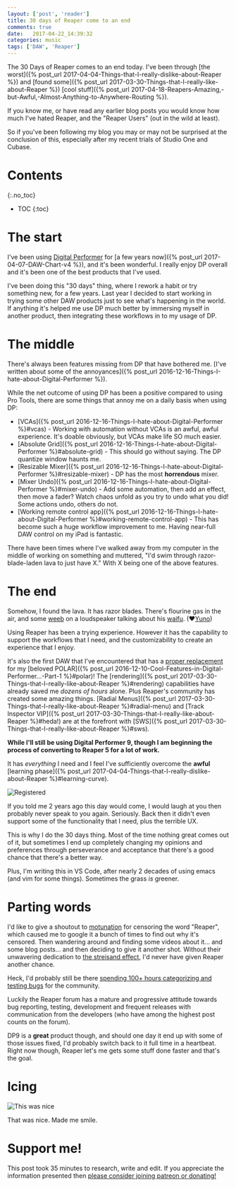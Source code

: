 ```yaml
---
layout: ['post', 'reader']
title: 30 days of Reaper come to an end
comments: true
date:   2017-04-22_14:39:32 
categories: music
tags: ['DAW', 'Reaper']
---
```


The 30 Days of Reaper comes to an end today. I've been through [the worst]({% post_url 2017-04-04-Things-that-I-really-dislike-about-Reaper %}) and [found some]({% post_url 2017-03-30-Things-that-I-really-like-about-Reaper %}) [cool stuff]({% post_url 2017-04-18-Reapers-Amazing,-but-Awful,-Almost-Anything-to-Anywhere-Routing %}).

If you know me, or have read any earlier blog posts you would know how much I've hated Reaper, and the "Reaper Users" (out in the wild at least).

So if you've been following my blog you may or may not be surprised at the conclusion of this, especially after my recent trials of Studio One and Cubase.

<!--more-->

# Contents
{:.no_toc}
* TOC
{:toc}

# The start

I've been using [Digital Performer](http://motu.com/products/software/dp) for [a few years now]({% post_url 2017-04-07-DAW-Chart-v4 %}), and it's been wonderful. I really enjoy DP overall and it's been one of the best products that I've used.

I've been doing this "30 days" thing, where I rework a habit or try something new, for a few years. Last year I decided to start working in trying some other DAW products just to see what's happening in the world. If anything it's helped me use DP much better by immersing myself in another product, then integrating these workflows in to my usage of DP.

# The middle

There's always been features missing from DP that have bothered me. [I've written about some of the annoyances]({% post_url 2016-12-16-Things-I-hate-about-Digital-Performer %}).

While the net outcome of using DP has been a positive compared to using Pro Tools, there are some things that annoy me on a daily basis when using DP:

* [VCAs]({% post_url 2016-12-16-Things-I-hate-about-Digital-Performer %}#vcas) - Working with automation without VCAs is an awful, awful experience. It's doable obviously, but VCAs make life SO much easier.
* [Absolute Grid]({% post_url 2016-12-16-Things-I-hate-about-Digital-Performer %}#absolute-grid) - This should go without saying. The DP quantize window haunts me.
* [Resizable Mixer]({% post_url 2016-12-16-Things-I-hate-about-Digital-Performer %}#resizable-mixer) - DP has the most **horrendous** mixer.
* [Mixer Undo]({% post_url 2016-12-16-Things-I-hate-about-Digital-Performer %}#mixer-undo) - Add some automation, then add an effect, then move a fader? Watch chaos unfold as you try to undo what you did! Some actions undo, others do not.
* [Working remote control app]({% post_url 2016-12-16-Things-I-hate-about-Digital-Performer %}#working-remote-control-app) - This has become such a huge workflow improvement to me. Having near-full DAW control on my iPad is fantastic.

There have been times where I've walked away from my computer in the middle of working on something and muttered, "I'd swim through razor-blade-laden lava to just have X." With X being one of the above features.

# The end

Somehow, I found the lava. It has razor blades. There's flourine gas in the air, and some [weeb](https://en.wiktionary.org/wiki/weeaboo) on a loudspeaker talking about his [waifu](https://en.wiktionary.org/wiki/waifu). (♥[Yuno](http://futurediary.wikia.com/wiki/Yuno_Gasai))

Using Reaper has been a trying experience. However it has the capability to support the workflows that I need, and the customizability to create an experience that I enjoy.

It's also the first DAW that I've encountered that has a [proper replacement](https://www.youtube.com/watch?v=hiSTeVlinAg) for my [beloved POLAR]({% post_url 2016-12-10-Cool-Features-in-Digital-Performer...-Part-1 %}#polar)! The [rendering]({% post_url 2017-03-30-Things-that-I-really-like-about-Reaper %}#rendering) capabilities have already saved me _dozens of hours_ alone. Plus Reaper's community has created some amazing things. [Radial Menus]({% post_url 2017-03-30-Things-that-I-really-like-about-Reaper %}#radial-menu) and [Track Inspector VIP]({% post_url 2017-03-30-Things-that-I-really-like-about-Reaper %}#heda!) are at the forefront with [SWS]({% post_url 2017-03-30-Things-that-I-really-like-about-Reaper %}#sws).

**While I'll still be using Digital Performer 9, though I am beginning the process of converting to Reaper 5 for a lot of work.**

It has _everything_ I need and I feel I've sufficiently overcome the **awful** [learning phase]({% post_url 2017-04-04-Things-that-I-really-dislike-about-Reaper %}#learning-curve).

![Registered](/assets/Reaper/ReaperRegister.png)

If you told me 2 years ago this day would come, I would laugh at you then probably never speak to you again. Seriously. Back then it didn't even support some of the functionality that I need, plus the terrible UX.

This is why I do the 30 days thing. Most of the time nothing great comes out of it, but sometimes I end up completely changing my opinions and preferences through perseverance and acceptance that there's a good chance that there's a better way.

Plus, I'm writing this in VS Code, after nearly 2 decades of using emacs (and vim for some things). Sometimes the grass _is_ greener.

# Parting words

I'd like to give a shoutout to [motunation](http://www.motunation.com/forum/index.php) for censoring the word "Reaper", which caused me to google it a bunch of times to find out why it's censored. Then wandering around and finding some videos about it... and some blog posts... and then deciding to give it another shot. Without their unwavering dedication to [the streisand effect](https://en.wikipedia.org/wiki/Streisand_effect), I'd never have given Reaper another chance.

Heck, I'd probably still be there [spending 100+ hours categorizing and testing bugs](http://www.motunation.com/forum/viewtopic.php?f=1&t=61937) for the community.

Luckily the Reaper forum has a mature and progressive attitude towards bug reporting, testing, development and frequent releases with communication from the developers (who have among the highest post counts on the forum).

DP9 is a **great** product though, and should one day it end up with some of those issues fixed, I'd probably switch back to it full time in a heartbeat. Right now though, Reaper let's me gets some stuff done faster and that's the goal.

# Icing

![This was nice](/assets/Reaper/ClipboardLicense.png)

That was nice. Made me smile.

# Support me!

This post took 35 minutes to research, write and edit. If you appreciate the information presented then <a href="/DonateNow/">please consider joining patreon or donating!</a>





